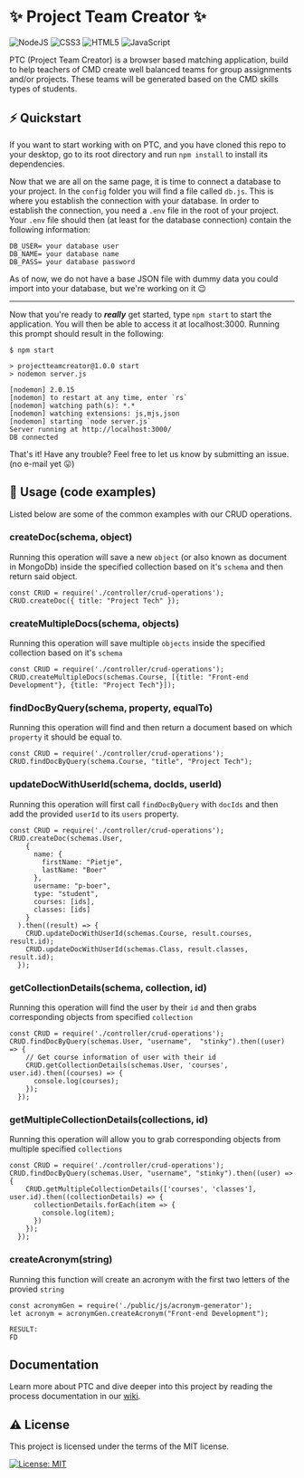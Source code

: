 # :sparkles: Project Team Creator :sparkles:
![NodeJS](https://img.shields.io/badge/node.js-6DA55F?style=for-the-badge&logo=node.js&logoColor=white) ![CSS3](https://img.shields.io/badge/css3-%231572B6.svg?style=for-the-badge&logo=css3&logoColor=white) ![HTML5](https://img.shields.io/badge/html5-%23E34F26.svg?style=for-the-badge&logo=html5&logoColor=white) ![JavaScript](https://img.shields.io/badge/javascript-%23323330.svg?style=for-the-badge&logo=javascript&logoColor=%23F7DF1E)

PTC (Project Team Creator) is a browser based matching application, build to help teachers of CMD create well balanced teams for group assignments and/or projects. These teams will be generated based on the CMD skills types of students.

## :zap: Quickstart
 If you want to start working with on PTC, and you have cloned this repo to your desktop, go to its root directory and run `npm install` to install its dependencies.

Now that we are all on the same page, it is time to connect a database to your project. In the `config` folder you will find a file called `db.js`. This is where you establish the connection with your database. In order to establish the connection, you need a `.env` file in the root of your project. Your `.env` file should then (at least for the database connection) contain the following information:

~~~
DB_USER= your database user
DB_NAME= your database name
DB_PASS= your database password
~~~

As of now, we do not have a base JSON file with dummy data you could import into your database, but we're working on it :wink:

---

Now that you're ready to ***really*** get started, type `npm start` to start the application. You will then be able to access it at localhost:3000. Running this prompt should result in the following:

~~~
$ npm start

> projectteamcreator@1.0.0 start
> nodemon server.js

[nodemon] 2.0.15
[nodemon] to restart at any time, enter `rs`
[nodemon] watching path(s): *.*
[nodemon] watching extensions: js,mjs,json
[nodemon] starting `node server.js`
Server running at http://localhost:3000/
DB connected
~~~

That's it! Have any trouble? Feel free to let us know by submitting an issue. (no e-mail yet :stuck_out_tongue:)

## :eyes: Usage (code examples)
Listed below are some of the common examples with our CRUD operations.

### createDoc(schema, object)
Running this operation will save a new `object` (or also known as document in MongoDb) inside the specified collection based on it's `schema` and then return said object.

~~~
const CRUD = require('./controller/crud-operations');
CRUD.createDoc({ title: "Project Tech" });
~~~

### createMultipleDocs(schema, objects)
Running this operation will save multiple `objects` inside the specified collection based on it's `schema`

~~~
const CRUD = require('./controller/crud-operations');
CRUD.createMultipleDocs(schemas.Course, [{title: "Front-end Development"}, {title: "Project Tech"}]);
~~~

### findDocByQuery(schema, property, equalTo)
Running this operation will find and then return a document based on which `property` it should be equal to.

~~~
const CRUD = require('./controller/crud-operations');
CRUD.findDocByQuery(schema.Course, "title", "Project Tech");
~~~

### updateDocWithUserId(schema, docIds, userId)
Running this operation will first call `findDocByQuery` with `docIds` and then add the provided `userId` to its `users` property.

~~~
const CRUD = require('./controller/crud-operations');
CRUD.createDoc(schemas.User,
    {
      name: {
        firstName: "Pietje",
        lastName: "Boer"
      },
      username: "p-boer",
      type: "student",
      courses: [ids],
      classes: [ids]
    }
  ).then((result) => {
    CRUD.updateDocWithUserId(schemas.Course, result.courses, result.id);
    CRUD.updateDocWithUserId(schemas.Class, result.classes, result.id);
  });
~~~

### getCollectionDetails(schema, collection, id)
Running this operation will find the user by their `id` and then grabs corresponding objects from specified `collection`


~~~
const CRUD = require('./controller/crud-operations');
CRUD.findDocByQuery(schemas.User, "username",  "stinky").then((user) => {
    // Get course information of user with their id
    CRUD.getCollectionDetails(schemas.User, 'courses', user.id).then((courses) => {
      console.log(courses);
    });
  });
~~~

### getMultipleCollectionDetails(collections, id)
Running this operation will allow you to grab corresponding objects from multiple specified `collections`

~~~
const CRUD = require('./controller/crud-operations');
CRUD.findDocByQuery(schemas.User, "username", "stinky").then((user) => {
    CRUD.getMultipleCollectionDetails(['courses', 'classes'], user.id).then((collectionDetails) => {
      collectionDetails.forEach(item => {
        console.log(item);
      })
    });
  });
~~~

### createAcronym(string)
Running this function will create an acronym with the first two letters of the provied `string`

~~~
const acronymGen = require('./public/js/acronym-generator');
let acronym = acronymGen.createAcronym("Front-end Development");

RESULT:
FD
~~~

## Documentation

Learn more about PTC and dive deeper into this project by reading the process documentation in our [wiki](https://github.com/noyamirai/projectteamcreator/wiki).

## :warning: License

This project is licensed under the terms of the MIT license.

[![License: MIT](https://img.shields.io/badge/License-MIT-yellow.svg)](https://github.com/noyamirai/projectteamcreator/blob/main/LICENSE)

